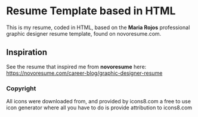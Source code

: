 # Resume Template based in HTML

This is my resume, coded in HTML, based on the **Maria Rojos** professional graphic designer resume template, found on novoresume.com.


## Inspiration

See the resume that inspired me from **novoresume** here: https://novoresume.com/career-blog/graphic-designer-resume  

### Copyright

All icons were downloaded from, and provided by icons8.com
a free to use icon generator where all you have to do is provide attribution to icons8.com
